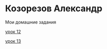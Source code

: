 

# Козорезов Александр
Мои домашние задания

[урок 12](https://carroty1.github.io/lesson_12/)

[урок 13](https://carroty1.github.io/lesson_13/)
